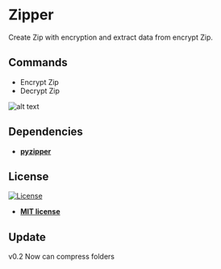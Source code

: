 # Zipper
Create Zip with encryption and extract data from encrypt Zip.

## Commands
<ul class="commands_readme">
    <li>Encrypt Zip</li>
    <li>Decrypt Zip</li>
</ul>


![alt text](https://raw.githubusercontent.com/rocketbot-cl/zipper/master/example/zipper.png)

<h2>Dependencies</h2>

<ul>
  <li>
    <strong>
      <a href="https://pypi.org/project/pyzipper/">pyzipper</a>
    </strong> 
  </li>  
</ul>  
 

<h2>License</h2>

<p><a href="http://badges.mit-license.org" rel="nofollow"><img src="https://camo.githubusercontent.com/107590fac8cbd65071396bb4d04040f76cde5bde/687474703a2f2f696d672e736869656c64732e696f2f3a6c6963656e73652d6d69742d626c75652e7376673f7374796c653d666c61742d737175617265" alt="License" data-canonical-src="http://img.shields.io/:license-mit-blue.svg?style=flat-square" style="max-width:100%;"></a></p>

<ul>
  <li><strong><a href="http://opensource.org/licenses/mit-license.php" rel="nofollow">MIT license</a></strong></li>
</ul>  

## Update

v0.2 Now can compress folders
